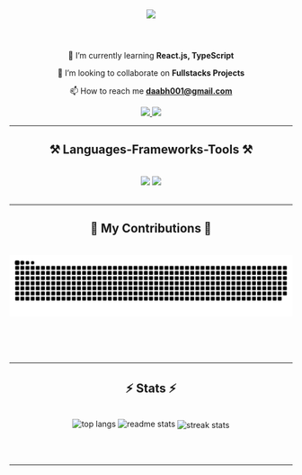 <h1 align="center">
    <img src="https://readme-typing-svg.herokuapp.com/?font=Righteous&size=35&center=true&vCenter=true&width=500&height=70&duration=4000&lines=Hi+There!+👋;+I'm+Aayush+Bhattarai!;" />
</h1>
<br/>

<div align="center">
 
🌱 I’m currently learning **React.js, TypeScript**

👯 I’m looking to collaborate on **Fullstacks Projects**

📫 How to reach me **daabh001@gmail.com**

 </div>
 
<div align="center"> 
  <a href="mailto:daabh001@gmail.com">
    <img src="https://img.shields.io/badge/Gmail-333333?style=for-the-badge&logo=gmail&logoColor=red" />
  </a>
  <a href="https://linkedin.com/in/ayzbtr/" target="_blank">
    <img src="https://img.shields.io/badge/LinkedIn-0077B5?style=for-the-badge&logo=linkedin&logoColor=white" target="_blank" />
  </a>
</div>
 <hr/>
<h2 align="center">⚒️ Languages-Frameworks-Tools ⚒️</h2>
<br/>
<div align="center">
    <img src="https://skillicons.dev/icons?i=html,css,javascript,vscode,react,bootstrap,github,figma,tailwind,git,vscode,wordpress" />
    <img src="https://skillicons.dev/icons?i=nodejs,python,typescript,express,mongodb,c,mysql,azure,postman,stackoverflow,visualstudio,aws" /><br>
</div>
<br/>
<hr/>
 <div align="center">
  <h2>🐍 My Contributions 🐍</h2>
  <br>
  <img alt="snake eating my contributions" src="https://raw.githubusercontent.com/salesp07/salesp07/output/github-contribution-grid-snake.svg" />
  
  <br/><br/><br/>
</div>

<hr/>
<h2 align="center">⚡ Stats ⚡</h2>
<br>
<div align=center>
  <img width=390 src="https://github-readme-streak-stats.herokuapp.com/?user=ayzbtr&" alt="top langs" />
  <img width=390 src="https://github-readme-stats.vercel.app/api?username=ayzbtr&show_icons=true&locale=en" alt="readme stats" />
  <img width=325 align="center" src="https://github-readme-stats.vercel.app/api/top-langs?username=ayzbtr&show_icons=true&locale=en&layout=compact" alt="streak stats"/>
</div>

<br/><br/>

<hr/>

<br/>





